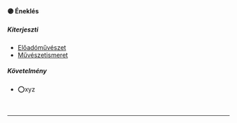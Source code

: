 #### 🟣 Éneklés

##### Kiterjeszti
- [Előadóművészet](../kepzettsegek/eloadomuveszet.md)
- [Művészetismeret](../kepzettsegek/muveszetismeret.md) 

##### Követelmény
- ⭕xyz

<br />

---
